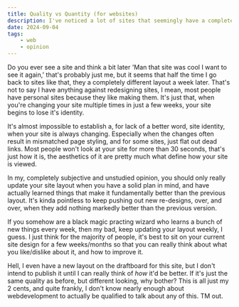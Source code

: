 ```yaml
---
title: Quality vs Quantity (for websites)
description: I've noticed a lot of sites that seemingly have a completely different layout every week, and to be honest, I don't know that this is a very good idea. This isn't to say that I have any evidence proving otherwise, I just have the uncanny ability to ramble on with no evidence. Click the title...
date: 2024-09-04
tags: 
    - web
    - opinion
---
```


Do you ever see a  site and think a bit later 'Man that site was cool I want to see it again,' that's probably just me, but it seems that half the time I go back to sites like that, they a completely different layout a week later. That's not to say I have anything against redesigning sites, I mean, most people have personal sites because they like making them. It's just that, when you're changing your site multiple times in just a few weeks, your site begins to lose it's identity.

It's almost impossible to establish a, for lack of a better word, site identity, when your site is always changing. Especially when the changes often result in mismatched page styling, and for some sites, just flat out dead links. Most people won't look at your site for more than 30 seconds, that's just how it is, the aesthetics of it are pretty much what define how your site is viewed.

In my, completely subjective and unstudied opinion, you should only really update your site layout when you have a solid plan in mind, and have actually learned things that make it fundamentally better than the previous layout. It's kinda pointless to keep pushing out new re-designs, over, and over, when they add nothing markedly better than the previous version.

If you somehow are a black magic practing wizard who learns a bunch of new things every week, then my bad, keep updating your layout weekly, I guess. I just think for the majority of people, it's best to sit on your current site design for a few weeks/months so that you can really think about what you like/dislike about it, and how to improve it.

Hell, I even have a new layout on the draftboard for this site, but I don't intend to publish it until I can really think of *how* it'd be better. If it's just the same quality as before, but different looking, why bother? This is all just my 2 cents, and quite frankly, I don't know nearly enough about webdevelopment to actually be qualified to talk about any of this. TM out.